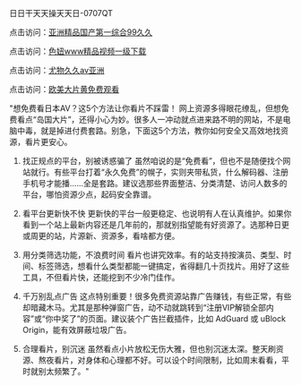 日日干天天操天天日-0707QT

点击访问：<a href="https://gda-c7m.pages.dev/">亚洲精品国产第一综合99久久</a>

点击访问：<a href="https://tfda.pages.dev/">色妞www精品视频一级下载</a>

点击访问：<a href="https://bsdf-5f5.pages.dev/">尤物久久av亚洲</a>

点击访问：<a href="https://cfad.pages.dev/">欧美大片黄免费观看</a>



"想免费看日本AV？这5个方法让你看片不踩雷！
网上资源多得眼花缭乱，但想免费看点“岛国大片”，还得小心为妙。很多人一冲动就点进来路不明的网站，不是电脑中毒，就是掉进付费套路。别急，下面这5个方法，教你如何安全又高效地找资源，看片更安心。

1. 找正规点的平台，别被诱惑骗了
虽然咱说的是“免费看”，但也不是随便找个网站就行。有些平台打着“永久免费”的幌子，实则夹带私货，什么解码器、注册手机号才能播……全是套路。建议选那些界面整洁、分类清楚、访问人数多的平台，哪怕资源少点，起码安全靠谱。

2. 看平台更新快不快
更新快的平台一般更稳定、也说明有人在认真维护。如果你看到一个站上最新内容还是几年前的，那就别指望能有好资源了。选那种日更或周更的站，片源新、资源多，看啥都方便。

3. 用分类筛选功能，不浪费时间
看片也讲究效率。有的站支持按演员、类型、时间、标签筛选，想看什么类型都能一键搞定，省得翻几十页找片。用好了这些工具，不但看片快，还能挖到不少冷门佳作。

4. 千万别乱点广告
这点特别重要！很多免费资源站靠广告赚钱，有些正常，有些却暗藏木马。尤其是那种弹窗广告，动不动就跳转到“注册VIP解锁全部内容”或“你中奖了”的页面。建议装个广告拦截插件，比如 AdGuard 或 uBlock Origin，能有效屏蔽垃圾广告。

5. 合理看片，别沉迷
虽然看点小片放松无伤大雅，但也别沉迷太深。整天刷资源、熬夜看片，对身体和心理都不好。可以设个时间限制，比如周末看看，平时就别太频繁了。"




<span style="display:none;">[Canonical link]( https://github.com/ad070725/575320 ）</span>
